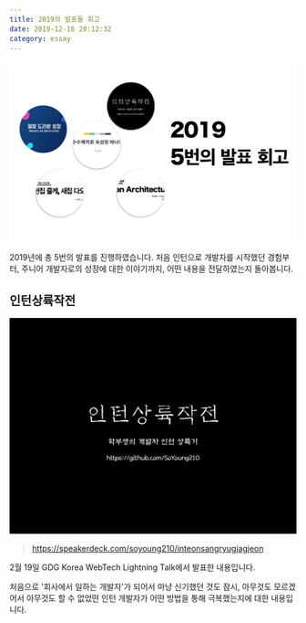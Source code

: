 ```yaml
---
title: 2019의 발표들 회고
date: 2019-12-16 20:12:32
category: essay
---
```


![image](./images/2019_presentation.png)

2019년에 총 5번의 발표를 진행하였습니다. 처음 인턴으로 개발자를 시작했던 경험부터, 주니어 개발자로의 성장에 대한 이야기까지, 어떤 내용을 전달하였는지 돌아봅니다.

## 인턴상륙작전

![image1](./images/slide_0.jpg)
> https://speakerdeck.com/soyoung210/inteonsangryugjagjeon

2월 19일 GDG Korea WebTech Lightning Talk에서 발표한 내용입니다.

처음으로 '회사에서 일하는 개발자'가 되어서 마냥 신기했던 것도 잠시, 아무것도 모르겠어서 아무것도 할 수 없었떤 인턴 개발자가 어떤 방법을 통해 극복했는지에 대한 내용입니다.  
